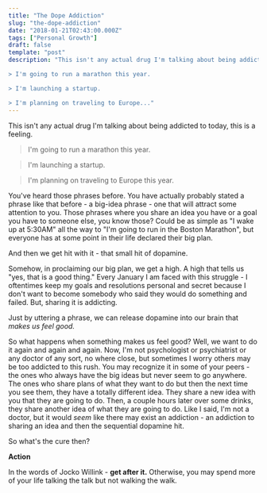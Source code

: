 ```yaml
---
title: "The Dope Addiction"
slug: "the-dope-addiction"
date: "2018-01-21T02:43:00.000Z"
tags: ["Personal Growth"]
draft: false
template: "post"
description: "This isn't any actual drug I'm talking about being addicted to today, this is a feeling.

> I'm going to run a marathon this year.

> I'm launching a startup.

> I'm planning on traveling to Europe..."
---
```


This isn't any actual drug I'm talking about being addicted to today, this is a feeling.

> I'm going to run a marathon this year.

> I'm launching a startup.

> I'm planning on traveling to Europe this year.

You've heard those phrases before. You have actually probably stated a phrase like that before - a big-idea phrase - one that will attract some attention to you. Those phrases where you share an idea you have or a goal you have to someone else, you know those? Could be as simple as "I wake up at 5:30AM" all the way to "I'm going to run in the Boston Marathon", but everyone has at some point in their life declared their big plan.

And then we get hit with it - that small hit of dopamine.

Somehow, in proclaiming our big plan, we get a high. A high that tells us "yes, that is a good thing." Every January I am faced with this struggle - I oftentimes keep my goals and resolutions personal and secret because I don't want to become somebody who said they would do something and failed. But, sharing it is addicting.

Just by uttering a phrase, we can release dopamine into our brain that *makes us feel good.*

So what happens when something makes us feel good? Well, we want to do it again and again and again. Now, I'm not psychologist or psychiatrist or any doctor of any sort, no where close, but sometimes I worry others may be too addicted to this rush. You may recognize it in some of your peers - the ones who always have the big ideas but never seem to go anywhere. The ones who share plans of what they want to do but then the next time you see them, they have a totally different idea. They share a new idea with you that they are going to do. Then, a couple hours later over some drinks, they share another idea of what they are going to do. Like I said, I'm not a doctor, but it would *seem* like there may exist an addiction - an addiction to sharing an idea and then the sequential dopamine hit.

So what's the cure then?

**Action**

In the words of Jocko Willink - **get after it.** Otherwise, you may spend more of your life talking the talk but not walking the walk.

